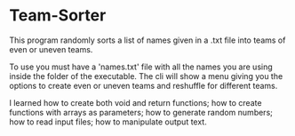 # Team-Sorter
This program randomly sorts a list of names given in a .txt file into teams of even or uneven teams.

To use you must have a 'names.txt' file with all the names you are using inside the folder of the executable. The cli will show a menu giving you the options to create even or uneven teams and reshuffle for different teams.

I learned how to create both void and return functions; how to create functions with arrays as parameters; how to generate random numbers; how to read input files; how to manipulate output text.
